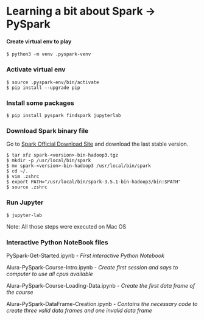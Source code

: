 # Learning a bit about Spark -> PySpark

#### Create virtual env to play 
```
$ python3 -m venv .pyspark-venv
```

### Activate virtual env 
```
$ source .pyspark-env/bin/activate
$ pip install --upgrade pip
```

### Install some packages 
```
$ pip install pyspark findspark jupyterlab
```

### Download Spark binary file
Go to [Spark Official Download Site](https://spark.apache.org/downloads.html) and download the last stable version.

```
$ tar xfz spark-<version>-bin-hadoop3.tgz
$ mkdir -p /usr/local/bin/spark
$ mv spark-<version>-bin-hadoop3 /usr/local/bin/spark
$ cd ~/.
$ vim .zshrc
$ export PATH="/usr/local/bin/spark-3.5.1-bin-hadoop3/bin:$PATH"
$ source .zshrc
```

### Run Jupyter

```
$ jupyter-lab
```

Note: All those steps were executed on Mac OS 


### Interactive Python NoteBook files

PySpark-Get-Started.ipynb - *First interactive Python Notebook* 

Alura-PySpark-Course-Intro.ipynb - *Create first session and says to computer to use all cpus available* 

Alura-PySpark-Course-Loading-Data.ipynb - *Create the first data frame of the course*

Alura-PySpark-DataFrame-Creation.ipynb - *Contains the necessary code to create three valid data frames and one invalid data frame*
